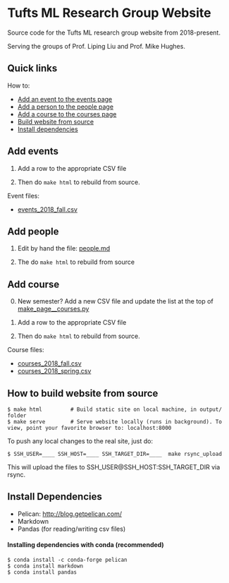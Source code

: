# Tufts ML Research Group Website

Source code for the Tufts ML research group website from 2018-present.

Serving the groups of Prof. Liping Liu and Prof. Mike Hughes.

## Quick links

How to:
* [Add an event to the events page](#add-events)
* [Add a person to the people page](#add-people)
* [Add a course to the courses page](#add-course)
* [Build website from source](#how-to-build-website-from-source)
* [Install dependencies](#install-dependencies)


## Add events

1) Add a row to the appropriate CSV file

2) Then do `make html` to rebuild from source.

Event files:

* [events_2018_fall.csv](./content/events/events_2018_fall.csv)


## Add people

1) Edit by hand the file: [people.md](./content/pages/people.md)

2) The do `make html` to rebuild from source

## Add course

0) New semester? Add a new CSV file and update the list at the top of [make_page__courses.py](./content/courses/make_page__courses.py)

1) Add a row to the appropriate CSV file

2) Then do `make html` to rebuild from source.

Course files:

* [courses_2018_fall.csv](./content/courses/courses_2018_fall.csv)
* [courses_2018_spring.csv](./content/courses/courses_2018_spring.csv)



## How to build website from source
```
$ make html         # Build static site on local machine, in output/ folder
$ make serve        # Serve website locally (runs in background). To view, point your favorite browser to: localhost:8000
```

To push any local changes to the real site, just do:
```
$ SSH_USER=____ SSH_HOST=____ SSH_TARGET_DIR=____  make rsync_upload 
```

This will upload the files to SSH_USER@SSH_HOST:SSH_TARGET_DIR via rsync.


## Install Dependencies

* Pelican: http://blog.getpelican.com/
* Markdown
* Pandas (for reading/writing csv files)

#### Installing dependencies with conda (recommended)

```
$ conda install -c conda-forge pelican
$ conda install markdown
$ conda install pandas
```